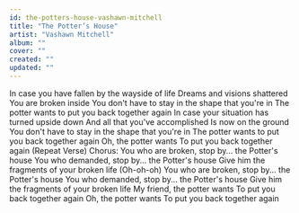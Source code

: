 ```yaml
---
id: the-potters-house-vashawn-mitchell
title: "The Potter’s House"
artist: "Vashawn Mitchell"
album: ""
cover: ""
created: ""
updated: ""
---
```


In case you have fallen by the wayside of life
Dreams and visions shattered
You are broken inside
You don't have to stay in the shape that you're in
The potter wants to put you back together again
In case your situation has turned upside down
And all that you've accomplished
Is now on the ground
You don't have to stay in the shape that you're in
The potter wants to put you back together again
Oh, the potter wants
To put you back together again
(Repeat Verse)
Chorus:
You who are broken, stop by... the Potter's house
You who demanded, stop by... the Potter's house
Give him the fragments of your broken life
(Oh-oh-oh)
You who are broken, stop by... the Potter's house
You who demanded, stop by... the Potter's house
Give him the fragments of your broken life
My friend, the potter wants
To put you back together again
Oh, the potter wants
To put you back together again